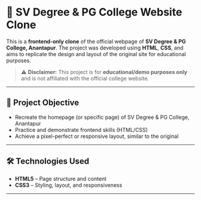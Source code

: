 # 🏫 SV Degree & PG College Website Clone

This is a **frontend-only clone** of the official webpage of **SV Degree & PG College, Anantapur**. The project was developed using **HTML**, **CSS**, and aims to replicate the design and layout of the original site for educational purposes.

> ⚠️ **Disclaimer:** This project is for **educational/demo purposes only** and is not affiliated with the official college website.

---

## 🎯 Project Objective

- Recreate the homepage (or specific page) of SV Degree & PG College, Anantapur
- Practice and demonstrate frontend skills (HTML/CSS)
- Achieve a pixel-perfect or responsive layout, similar to the original

---


## 🛠️ Technologies Used

- **HTML5** – Page structure and content  
- **CSS3** – Styling, layout, and responsiveness  

---



